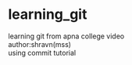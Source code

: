 # learning_git
learning git from apna college video <br>
author:shravn(mss)   <br>
using commit tutorial 

